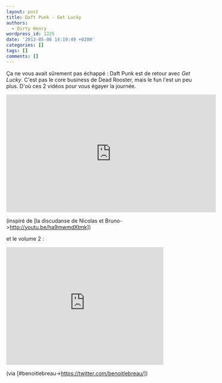 ```yaml
---
layout: post
title: Daft Punk - Get Lucky
authors:
  - Dirty Henry
wordpress_id: 1225
date: '2013-05-06 14:19:49 +0200'
categories: []
tags: []
comments: []
---
```

Ça ne vous avait sûrement pas échappé : Daft Punk est de retour avec *Get Lucky*. C'est pas le core business de Dead Rooster, mais le fun l'est un peu plus. D'où ces 2 vidéos pour vous égayer la journée.

<iframe width="560" height="315" src="http://www.youtube.com/embed/iqsMRspYQEY" frameborder="0" allowfullscreen></iframe>

(inspiré de [la discudanse de Nicolas et Bruno->http://youtu.be/ha9mwmdXtmk])

et le volume 2 : 

<iframe width="420" height="315" src="http://www.youtube.com/embed/4rV2pfTbBxU" frameborder="0" allowfullscreen></iframe>

(via [#benoitlebreau->https://twitter.com/benoitlebreau/])

